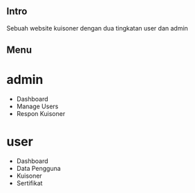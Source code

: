 ## Intro
Sebuah website kuisoner dengan dua tingkatan user dan admin

## Menu
# admin
- Dashboard
- Manage Users
- Respon Kuisoner
# user
- Dashboard
- Data Pengguna
- Kuisoner
- Sertifikat
